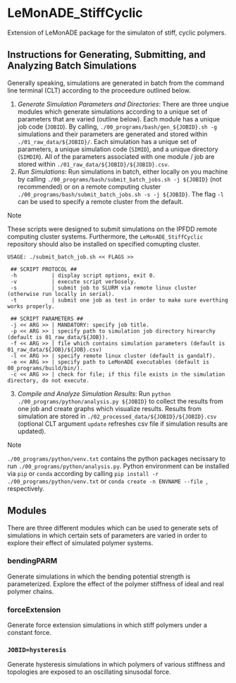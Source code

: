# LeMonADE_StiffCyclic
Extension of LeMonADE package for the simulaton of stiff, cyclic polymers.

## Instructions for Generating, Submitting, and Analyzing Batch Simulations

Generally speaking, simulations are generated in batch from the command line terminal (CLT) according to the proceedure outlined below.
1. *Generate Simulation Parameters and Directories*: There are three unqiue modules which generate simulations according to a unique set of parameters that are varied (outline below). Each module has a unique job code (`JOBID`). By calling, `./00_programs/bash/gen_${JOBID}.sh -g` simulations and their parameters are generated and stored within `./01_raw_data/${JOBID}/`. Each simulation has a unique set of parameters, a unique simulation code (`SIMID`), and a unique directory (`SIMDIR`). All of the parameters associated with one module / job are stored within `./01_raw_data/${JOBID}/${JOBID}.csv`.
2. *Run Simulations*: Run simulations in batch, either locally on you machine by calling `./00_programs/bash/submit_batch_jobs.sh -j ${JOBID}` (not recommended) or on a remote computing cluster `./00_programs/bash/submit_batch_jobs.sh -s -j ${JOBID}`. The flag `-l` can be used to specify a remote cluster from the default.
>[!NOTE]
>These scripts were designed to submit simulations on the IPFDD remote computing cluster systems.
>Furthermore, the `LeMonADE_StiffCyclic` repository should also be installed on specified comupting cluster.
```
USAGE: ./submit_batch_job.sh << FLAGS >>

 ## SCRIPT PROTOCOL ##
 -h           | display script options, exit 0.
 -v           | execute script verbosely.
 -s           | submit job to SLURM via remote linux cluster (otherwise run locally in serial).
 -t           | submit one job as test in order to make sure everthing works properly.

 ## SCRIPT PARAMETERS ##
 -j << ARG >> | MANDATORY: specify job title.
 -p << ARG >> | specify path to simulation job directory hirearchy (default is 01_raw_data/${JOB}).
 -f << ARG >> | file which contains simulation parameters (default is 01_raw_data/${JOB}/${JOB}.csv)
 -l << ARG >> | specify remote linux cluster (default is gandalf).
 -e << ARG >> | specify path to LeMonADE executables (default is 00_programs/build/bin/).
 -c << ARG >> | check for file; if this file exists in the simulation directory, do not execute.

```

3. *Compile and Analyze Simulation Results*: Run `python ./00_programs/python/analysis.py ${JOBID}` to collect the results from one job and create graphs which visualize results.
Results from simulation are stored in `./02_processed_data/${JOBID}/${JOBID}.csv` (optional CLT argument `update` refreshes csv file if simulation results are updated).
>[!NOTE]
>`./00_programs/python/venv.txt` contains the python packages necissary to run `./00_programs/python/analysis.py`.
>Python environment can be installed via `pip` or `conda` according by calling `pip install -r ./00_programs/python/venv.txt` or `conda create -n ENVNAME --file `, respectively.


## Modules

There are three different modules which can be used to generate sets of simulations in which certain sets of parameters are varied in order to explore their effect of simulated polymer systems.

### bendingPARM
Generate simulations in which the bending potential strength is parameterized. Explore the effect of the polymer stiffness of ideal and real polymer chains.

### forceExtension
Generate force extension simulations in which stiff polymers under a constant force. 

### `JOBID=hysteresis`
Generate hysteresis simulations in which polymers of various stiffness and topologies are exposed to an oscillating sinusodal force.
